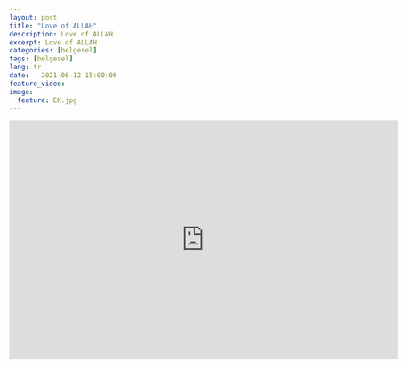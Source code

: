 ```yaml
---
layout: post
title: "Love of ALLAH"
description: Love of ALLAH
excerpt: Love of ALLAH
categories: [belgesel]
tags: [belgesel]
lang: tr
date:   2021-06-12 15:00:00
feature_video: 
image:
  feature: EK.jpg
---
```




<div class="responsive-wrap">
<iframe src="https://mirrorace.org/m/embed/1Ivf8/" scrolling="no" frameborder="0" width="700" height="430" allowfullscreen="true" webkitallowfullscreen="true" mozallowfullscreen="true"></iframe>
</div>


